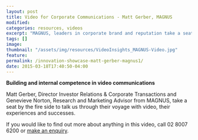 ```yaml
---
layout: post
title: Video for Corporate Communications - Matt Gerber, MAGNUS
modified:
categories: resources, videos
excerpt: "MAGNUS, leaders in corporate brand and reputation take a seat by the fire and talk us through their experiences with video, lets see what we can learn"
tags: []
image:
thumbnail: "/assets/img/resources/VideoInsights_MAGNUS-Video.jpg"
feature:
permalink: /innovation-showcase-matt-gerber-magnus1/
date: 2015-03-18T17:40:50-04:00
---
```


<div class="t-center video-containers mt-5 mb-5">
	<script src="https://publish.viostream.com/embed/ctoaztbrkhweg"></script>
</div>

<strong>Building and internal competence in video communications</strong>

Matt Gerber, Director Investor Relations &amp; Corporate Transactions and Genevieve Norton, Research and Marketing Advisor from MAGNUS, take a seat by the fire side to talk us through their voyage with video, their experiences and successes.

If you would like to find out more about anything in this video, call 02 8007 6200 or <a class="bodyLink" title="General Enquiry" href="/general-enquiry/">make an enquiry</a>.